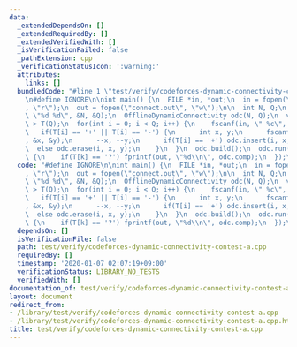 ```yaml
---
data:
  _extendedDependsOn: []
  _extendedRequiredBy: []
  _extendedVerifiedWith: []
  _isVerificationFailed: false
  _pathExtension: cpp
  _verificationStatusIcon: ':warning:'
  attributes:
    links: []
  bundledCode: "#line 1 \"test/verify/codeforces-dynamic-connectivity-contest-a.cpp\"\
    \n#define IGNORE\n\nint main() {\n  FILE *in, *out;\n  in = fopen(\"connect.in\"\
    , \"r\");\n  out = fopen(\"connect.out\", \"w\");\n\n  int N, Q;\n  fscanf(in,\
    \ \"%d %d\", &N, &Q);\n  OfflineDynamicConnectivity odc(N, Q);\n  vector< char\
    \ > T(Q);\n  for(int i = 0; i < Q; i++) {\n    fscanf(in, \" %c\", &T[i]);\n \
    \   if(T[i] == '+' || T[i] == '-') {\n      int x, y;\n      fscanf(in, \"%d %d\"\
    , &x, &y);\n      --x, --y;\n      if(T[i] == '+') odc.insert(i, x, y);\n    \
    \  else odc.erase(i, x, y);\n    }\n  }\n  odc.build();\n  odc.run([&](int k)\
    \ {\n    if(T[k] == '?') fprintf(out, \"%d\\n\", odc.comp);\n  });\n}\n\n"
  code: "#define IGNORE\n\nint main() {\n  FILE *in, *out;\n  in = fopen(\"connect.in\"\
    , \"r\");\n  out = fopen(\"connect.out\", \"w\");\n\n  int N, Q;\n  fscanf(in,\
    \ \"%d %d\", &N, &Q);\n  OfflineDynamicConnectivity odc(N, Q);\n  vector< char\
    \ > T(Q);\n  for(int i = 0; i < Q; i++) {\n    fscanf(in, \" %c\", &T[i]);\n \
    \   if(T[i] == '+' || T[i] == '-') {\n      int x, y;\n      fscanf(in, \"%d %d\"\
    , &x, &y);\n      --x, --y;\n      if(T[i] == '+') odc.insert(i, x, y);\n    \
    \  else odc.erase(i, x, y);\n    }\n  }\n  odc.build();\n  odc.run([&](int k)\
    \ {\n    if(T[k] == '?') fprintf(out, \"%d\\n\", odc.comp);\n  });\n}\n\n"
  dependsOn: []
  isVerificationFile: false
  path: test/verify/codeforces-dynamic-connectivity-contest-a.cpp
  requiredBy: []
  timestamp: '2020-01-07 02:07:19+09:00'
  verificationStatus: LIBRARY_NO_TESTS
  verifiedWith: []
documentation_of: test/verify/codeforces-dynamic-connectivity-contest-a.cpp
layout: document
redirect_from:
- /library/test/verify/codeforces-dynamic-connectivity-contest-a.cpp
- /library/test/verify/codeforces-dynamic-connectivity-contest-a.cpp.html
title: test/verify/codeforces-dynamic-connectivity-contest-a.cpp
---
```

